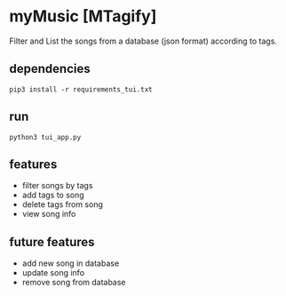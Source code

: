 # myMusic [MTagify]

Filter and List the songs from a database (json format) according to tags.

## dependencies 
```shell
pip3 install -r requirements_tui.txt
```

## run

```shell
python3 tui_app.py
```

## features
- filter songs by tags
- add tags to song
- delete tags from song
- view song info

## future features
- add new song in database
- update song info
- remove song from database